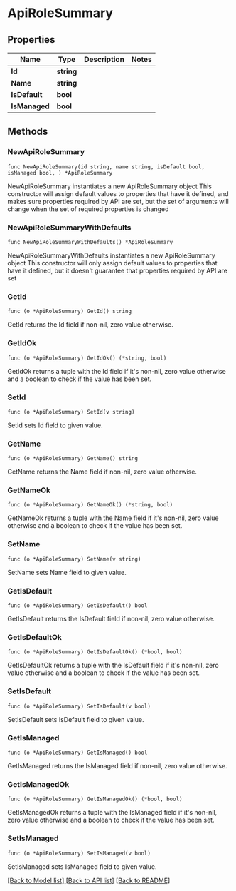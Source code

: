 # ApiRoleSummary

## Properties

Name | Type | Description | Notes
------------ | ------------- | ------------- | -------------
**Id** | **string** |  | 
**Name** | **string** |  | 
**IsDefault** | **bool** |  | 
**IsManaged** | **bool** |  | 

## Methods

### NewApiRoleSummary

`func NewApiRoleSummary(id string, name string, isDefault bool, isManaged bool, ) *ApiRoleSummary`

NewApiRoleSummary instantiates a new ApiRoleSummary object
This constructor will assign default values to properties that have it defined,
and makes sure properties required by API are set, but the set of arguments
will change when the set of required properties is changed

### NewApiRoleSummaryWithDefaults

`func NewApiRoleSummaryWithDefaults() *ApiRoleSummary`

NewApiRoleSummaryWithDefaults instantiates a new ApiRoleSummary object
This constructor will only assign default values to properties that have it defined,
but it doesn't guarantee that properties required by API are set

### GetId

`func (o *ApiRoleSummary) GetId() string`

GetId returns the Id field if non-nil, zero value otherwise.

### GetIdOk

`func (o *ApiRoleSummary) GetIdOk() (*string, bool)`

GetIdOk returns a tuple with the Id field if it's non-nil, zero value otherwise
and a boolean to check if the value has been set.

### SetId

`func (o *ApiRoleSummary) SetId(v string)`

SetId sets Id field to given value.


### GetName

`func (o *ApiRoleSummary) GetName() string`

GetName returns the Name field if non-nil, zero value otherwise.

### GetNameOk

`func (o *ApiRoleSummary) GetNameOk() (*string, bool)`

GetNameOk returns a tuple with the Name field if it's non-nil, zero value otherwise
and a boolean to check if the value has been set.

### SetName

`func (o *ApiRoleSummary) SetName(v string)`

SetName sets Name field to given value.


### GetIsDefault

`func (o *ApiRoleSummary) GetIsDefault() bool`

GetIsDefault returns the IsDefault field if non-nil, zero value otherwise.

### GetIsDefaultOk

`func (o *ApiRoleSummary) GetIsDefaultOk() (*bool, bool)`

GetIsDefaultOk returns a tuple with the IsDefault field if it's non-nil, zero value otherwise
and a boolean to check if the value has been set.

### SetIsDefault

`func (o *ApiRoleSummary) SetIsDefault(v bool)`

SetIsDefault sets IsDefault field to given value.


### GetIsManaged

`func (o *ApiRoleSummary) GetIsManaged() bool`

GetIsManaged returns the IsManaged field if non-nil, zero value otherwise.

### GetIsManagedOk

`func (o *ApiRoleSummary) GetIsManagedOk() (*bool, bool)`

GetIsManagedOk returns a tuple with the IsManaged field if it's non-nil, zero value otherwise
and a boolean to check if the value has been set.

### SetIsManaged

`func (o *ApiRoleSummary) SetIsManaged(v bool)`

SetIsManaged sets IsManaged field to given value.



[[Back to Model list]](../README.md#documentation-for-models) [[Back to API list]](../README.md#documentation-for-api-endpoints) [[Back to README]](../README.md)


